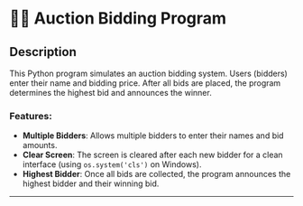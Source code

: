 # 👨‍⚖ Auction Bidding Program

## Description
This Python program simulates an auction bidding system. Users (bidders) enter their name and bidding price. After all bids are placed, the program determines the highest bid and announces the winner.

### Features:
- **Multiple Bidders**: Allows multiple bidders to enter their names and bid amounts.
- **Clear Screen**: The screen is cleared after each new bidder for a clean interface (using `os.system('cls')` on Windows).
- **Highest Bidder**: Once all bids are collected, the program announces the highest bidder and their winning bid.

---